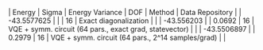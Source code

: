 | Energy      | Sigma   | Energy Variance   | DOF | Method                                                       | Data Repository |
| -43.5577625 |         |                   | 16  | Exact diagonalization                                        |                 |
| -43.556203 |         | 0.0692            | 16  | VQE + symm. circuit (64 pars., exact grad, statevector)      |                 |
| -43.5506897 |         | 0.2979            | 16  | VQE + symm. circuit (64 pars., 2^14 samples/grad)            |                 |

